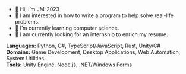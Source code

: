 - 👋 Hi, I’m JM-2023
- 👀 I am interested in how to write a program to help solve real-life problems.
- 🌱 I’m currently learning computer science.
- 💞️ I am currently looking for an internship to enrich my resume.
  
**Languages:** Python, C#, TypeScript/JavaScript, Rust, Unity/C#  
**Domains:** Game Development, Desktop Applications, Web Automation, System Utilities  
**Tools:** Unity Engine, Node.js, .NET/Windows Forms  
